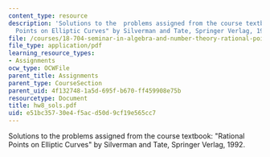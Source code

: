 ```yaml
---
content_type: resource
description: 'Solutions to the  problems assigned from the course textbook: "Rational
  Points on Elliptic Curves" by Silverman and Tate, Springer Verlag, 1992.'
file: /courses/18-704-seminar-in-algebra-and-number-theory-rational-points-on-elliptic-curves-fall-2004/e51bc35730e4f5acd50d9cf19e565cc7_hw8_sols.pdf
file_type: application/pdf
learning_resource_types:
- Assignments
ocw_type: OCWFile
parent_title: Assignments
parent_type: CourseSection
parent_uid: 4f132748-1a5d-695f-b670-ff459908e75b
resourcetype: Document
title: hw8_sols.pdf
uid: e51bc357-30e4-f5ac-d50d-9cf19e565cc7
---
```

Solutions to the  problems assigned from the course textbook: "Rational Points on Elliptic Curves" by Silverman and Tate, Springer Verlag, 1992.

